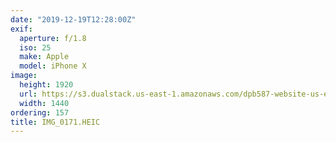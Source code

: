 ```yaml
---
date: "2019-12-19T12:28:00Z"
exif:
  aperture: f/1.8
  iso: 25
  make: Apple
  model: iPhone X
image:
  height: 1920
  url: https://s3.dualstack.us-east-1.amazonaws.com/dpb587-website-us-east-1/asset/gallery/2019-south-america/392024c0-bc30-d722-2c85-14b268ce2a11~1920.jpg
  width: 1440
ordering: 157
title: IMG_0171.HEIC
---
```

